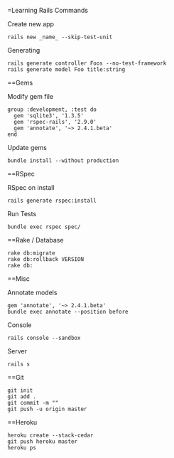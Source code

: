 =Learning Rails Commands

Create new app
	
	rails new _name_ --skip-test-unit

Generating

	rails generate controller Foos --no-test-framework
	rails generate model Foo title:string

==Gems

Modify gem file 
	
	group :development, :test do
	  gem 'sqlite3', '1.3.5'
	  gem 'rspec-rails', '2.9.0'
	  gem 'annotate', '~> 2.4.1.beta'
	end

Update gems

	bundle install --without production

==RSpec

RSpec on install
	
	rails generate rspec:install

Run Tests

	bundle exec rspec spec/

==Rake / Database

	rake db:migrate
	rake db:rollback VERSION
	rake db:

==Misc

Annotate models

	gem 'annotate', '~> 2.4.1.beta'
	bundle exec annotate --position before

Console

	rails console --sandbox

Server 
	
	rails s

==Git

	git init
	git add .
	git commit -m ""
	git push -u origin master


==Heroku

	heroku create --stack-cedar
	git push heroku master
	heroku ps



